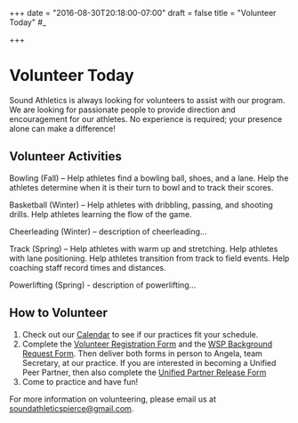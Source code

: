 +++
date = "2016-08-30T20:18:00-07:00"
draft = false
title = "Volunteer Today" #_

+++

# Volunteer Today

Sound Athletics is always looking for volunteers to assist with our program. We are looking for passionate
people to provide direction and encouragement for our athletes. No experience is required; your presence 
alone can make a difference!

## Volunteer Activities

Bowling (Fall) – Help athletes find a bowling ball, shoes, and a lane. Help the athletes determine when it is 
their turn to bowl and to track their scores. 

Basketball (Winter) – Help athletes with dribbling, passing, and shooting drills. Help athletes learning the 
flow of the game.

Cheerleading (Winter) – description of cheerleading...

Track (Spring) – Help athletes with warm up and stretching. Help athletes with lane positioning. Help athletes 
transition from track to field events. Help coaching staff record times and distances.

Powerlifting (Spring) - description of powerlifting...

## How to Volunteer

1. Check out our [Calendar](../calendar) to see if our practices fit your schedule.
2. Complete the <a href="../docs/SOWA_Volunteer_Registration_Requirements.pdf" target="_blank">Volunteer Registration Form</a> and the
[WSP Background Request Form](../docs/WSPBackgroundRequest.pdf). Then deliver both 
forms in person to Angela, team Secretary, at our practice. If you are interested in becoming a Unified Peer 
Partner, then also complete the <a href="../docs/SOWA_Unified Partner_Form.pdf" target="_blank">Unified Partner Release Form</a>
3. Come to practice and have fun!

For more information on volunteering, please email us at
[soundathleticspierce@gmail.com](mailto:soundathleticspierce@gmail.com).